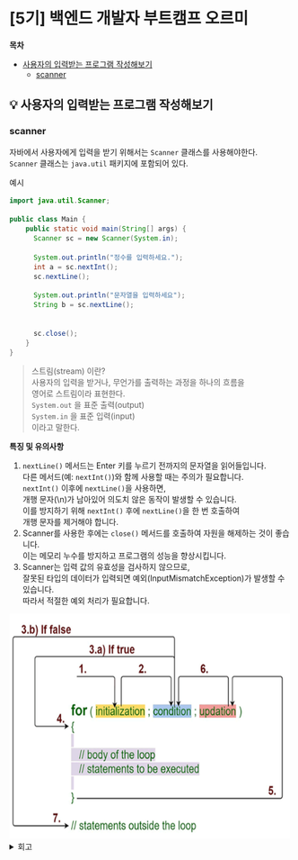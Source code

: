 # [5기] 백엔드 개발자 부트캠프 오르미

  **목차**
- [사용자의 입력받는 프로그램 작성해보기](#userWrite)
  - [scanner](#scanner)



## 💡 사용자의 입력받는 프로그램 작성해보기
<a id="userWrite"></a>


### scanner
<a id="scanner"></a>

자바에서 사용자에게 입력을 받기 위해서는 `Scanner` 클래스를 사용해야한다.   
`Scanner` 클래스는 `java.util` 패키지에 포함되어 있다.

예시

```java
import java.util.Scanner;

public class Main {
    public static void main(String[] args) {
      Scanner sc = new Scanner(System.in);

      System.out.println("정수를 입력하세요.");
      int a = sc.nextInt();
      sc.nextLine();

      System.out.println("문자열을 입력하세요");
      String b = sc.nextLine();


      sc.close();
    }
}
```

> 스트림(stream) 이란?   
> 사용자의 입력을 받거나, 무언가를 출력하는 과정을 하나의 흐름을   
> 영어로 스트림이라 표현한다.   
> `System.out` 을 표준 출력(output)   
> `System.in` 을 표준 입력(input)   
> 이라고 말한다.
> 

**특징 및 유의사항**

1. `nextLine()` 메서드는 Enter 키를 누르기 전까지의 문자열을 읽어들입니다.   
  다른 메서드(예: `nextInt()`)와 함께 사용할 때는 주의가 필요합니다.   
  `nextInt()` 이후에 `nextLine()`을 사용하면,   
  개행 문자(\n)가 남아있어 의도치 않은 동작이 발생할 수 있습니다.   
  이를 방지하기 위해 `nextInt()` 후에 `nextLine()`을 한 번 호출하여   
  개행 문자를 제거해야 합니다.
2. Scanner를 사용한 후에는 `close()` 메서드를 호출하여 자원을 해제하는 것이 좋습니다.   
   이는 메모리 누수를 방지하고 프로그램의 성능을 향상시킵니다.
3. Scanner는 입력 값의 유효성을 검사하지 않으므로,   
   잘못된 타입의 데이터가 입력되면 예외(InputMismatchException)가 발생할 수 있습니다.   
   따라서 적절한 예외 처리가 필요합니다.


<img src="img/day22/for.png" width="500" height="400" alt="">

<details>
<summary> 회고 </summary>

이번 강의는 실습이 많아서 정리할게 많지는 않았다. <br>
요즘 코테에 좀 집중하고 있어서 정신이 없긴 하지만 <br>
내 실력이 조금씩 발전하고 있다는 것은 많이 느낀다.<br>
아직은 코린이 단계이지만 꾸준하게 롱런한다면 무조건 잘 될 수 있을 것이다.<br>
오르미 5기 부트캠프 모두 화이팅이다.<br>
<br>
좀 피곤하긴 하다...

</details>


